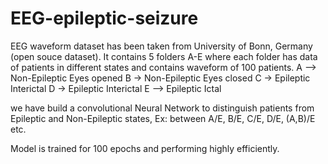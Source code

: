 # EEG-epileptic-seizure

EEG waveform dataset has been taken from University of Bonn, Germany (open souce dataset).
It contains 5 folders A-E where each folder has data of patients in different states and contains waveform of 100 patients.
A –> Non-Epileptic Eyes opened
B -> Non-Epileptic Eyes closed
C -> Epileptic Interictal
D -> Epileptic Interictal
E –> Epileptic Ictal

we have build a convolutional Neural Network to distinguish patients from Epileptic and Non-Epileptic states, Ex: between A/E, B/E, C/E, D/E, (A,B)/E etc.

Model is trained for 100 epochs and performing highly efficiently.
